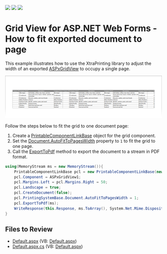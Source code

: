 <!-- default badges list -->
![](https://img.shields.io/endpoint?url=https://codecentral.devexpress.com/api/v1/VersionRange/128536701/18.2.3%2B)
[![](https://img.shields.io/badge/Open_in_DevExpress_Support_Center-FF7200?style=flat-square&logo=DevExpress&logoColor=white)](https://supportcenter.devexpress.com/ticket/details/E3994)
[![](https://img.shields.io/badge/📖_How_to_use_DevExpress_Examples-e9f6fc?style=flat-square)](https://docs.devexpress.com/GeneralInformation/403183)
<!-- default badges end -->

# Grid View for ASP.NET Web Forms - How to fit exported document to page

This example illustrates how to use the XtraPrinting library to adjust the width of an exported [ASPxGridView](https://docs.devexpress.com/AspNet/DevExpress.Web.ASPxGridView) to occupy a single page.

![](exported-grid.png)

 Follow the steps below to fit the grid to one document page:

1. Create a [PrintableComponentLinkBase](https://docs.devexpress.com/CoreLibraries/DevExpress.XtraPrintingLinks.PrintableComponentLinkBase) object for the grid component. 
2. Set the [Document.AutoFitToPagesWidth](http://documentation.devexpress.com/#CoreLibraries/DevExpressXtraPrintingDocument_AutoFitToPagesWidthtopic) property to `1` to fit the grid to one page. 
3. Call the [ExportToPdf](https://docs.devexpress.com/CoreLibraries/DevExpress.XtraPrinting.LinkBase.ExportToPdf(System.IO.Stream)) method to export the document to a stream in PDF format.

```cs
using(MemoryStream ms = new MemoryStream()){
    PrintableComponentLinkBase pcl = new PrintableComponentLinkBase(new PrintingSystemBase());
    pcl.Component = ASPxGridView1;
    pcl.Margins.Left = pcl.Margins.Right = 50;
    pcl.Landscape = true;
    pcl.CreateDocument(false);
    pcl.PrintingSystemBase.Document.AutoFitToPagesWidth = 1;
    pcl.ExportToPdf(ms);
    WriteResponse(this.Response, ms.ToArray(), System.Net.Mime.DispositionTypeNames.Inline.ToString());
}
```

## Files to Review

* [Default.aspx](./CS/WebApplication1/Default.aspx) (VB: [Default.aspx](./VB/WebApplication1/Default.aspx))
* [Default.aspx.cs](./CS/WebApplication1/Default.aspx.cs) (VB: [Default.aspx](./VB/WebApplication1/Default.aspx))
